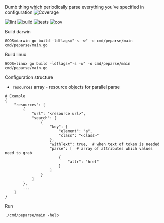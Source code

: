 Dumb thing which periodically parse everything you've specified in configuration
![Coverage](https://img.shields.io/badge/Coverage-80.0%25-brightgreen)

![lint](https://github.com/jxcorra/peparse/actions/workflows/lint.yaml/badge.svg)
![build](https://github.com/jxcorra/peparse/actions/workflows/build.yaml/badge.svg)
![tests](https://github.com/jxcorra/peparse/actions/workflows/test.yaml/badge.svg)
![cov](https://github.com/jxcorra/peparse/wiki/coverage.svg)

Build darwin
```
GOOS=darwin go build -ldflags="-s -w" -o cmd/peparse/main cmd/peparse/main.go
```

Build linux
```
GOOS=linux go build -ldflags="-s -w" -o cmd/peparse/main cmd/peparse/main.go
```

Configuration structure

- `resources` array - resource objects for parallel parse
```
# Example
{
    "resources": [
        {
            "url": "<resource url>",
            "search": [
                {
                    "key": {
                        "element": "a",
                        "class": "<class>"
                    },
                    "withText": true,  # when text of token is needed
                    "parse": [  # array of attributes which values need to grab
                        {
                            "attr": "href"
                        }
                    ]
                }
            ]
        },
        ...
    ]
}
```

Run
```
./cmd/peparse/main -help
```
